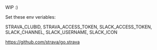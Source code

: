 WIP :)

Set these env veriables:

STRAVA_CLUBID, STRAVA_ACCESS_TOKEN, SLACK_ACCESS_TOKEN, SLACK_CHANNEL, SLACK_USERNAME, SLACK_ICON


https://github.com/strava/go.strava
